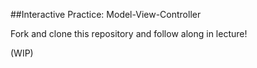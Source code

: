 

##Interactive Practice: Model-View-Controller

Fork and clone this repository and follow along in lecture!

(WIP)


